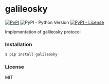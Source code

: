 # galileosky

[![PyPI](https://img.shields.io/pypi/v/galileosky.svg)](https://pypi.org/project/galileosky/)
![PyPI - Python Version](https://img.shields.io/pypi/pyversions/galileosky.svg)
[![PyPI - License](https://img.shields.io/pypi/l/galileosky.svg)](./LICENSE)

Implementation of galileosky protocol

### Installation

```bash
$ pip install galileosky
```

### License

MIT
